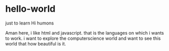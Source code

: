 # hello-world
just to learn
Hi humons 

Aman here, i like html and javascript. that is the languages on which i wants to work.
i want to explore the computerscience world and want to see this world that how beautiful is it.
